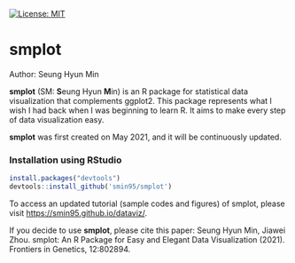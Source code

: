 [![License: MIT](https://img.shields.io/badge/License-MIT-yellow.svg)](https://github.com/smin95/smplot/blob/master/LICENSE)

# smplot

Author: Seung Hyun Min

**smplot** (SM: **S**eung Hyun **M**in) is an R package for statistical data visualization that complements ggplot2. This package represents what I wish I had back when I was beginning to learn R. It aims to make every step of data visualization easy.

**smplot** was first created on May 2021, and it will be continuously updated.

### Installation using RStudio

``` r
install.packages("devtools")
devtools::install_github('smin95/smplot')
```
 
To access an updated tutorial (sample codes and figures) of smplot, please visit https://smin95.github.io/dataviz/.

If you decide to use **smplot**, please cite this paper:
Seung Hyun Min, Jiawei Zhou. smplot: An R Package for Easy and Elegant Data Visualization (2021). Frontiers in Genetics, 12:802894.
